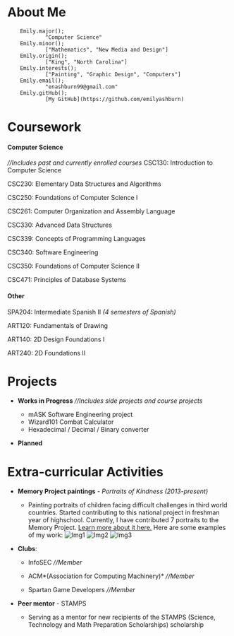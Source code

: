 # About Me
        
        Emily.major();
                "Computer Science"
        Emily.minor();
                ["Mathematics", "New Media and Design"]
        Emily.origin();
                ["King", "North Carolina"]
        Emily.interests();
                ["Painting", "Graphic Design", "Computers"]
        Emily.email();
                "enashburn99@gmail.com"
        Emily.gitHub();
                [My GitHub](https://github.com/emilyashburn)
                
# Coursework
#### Computer Science
*//Includes past and currently enrolled courses*
CSC130: Introduction to Computer Science

CSC230: Elementary Data Structures and Algorithms

CSC250: Foundations of Computer Science I

CSC261: Computer Organization and Assembly Language

CSC330: Advanced Data Structures

CSC339: Concepts of Programming Languages

CSC340: Software Engineering

CSC350: Foundations of Computer Science II

CSC471: Principles of Database Systems


#### Other
SPA204: Intermediate Spanish II *(4 semesters of Spanish)*

ART120: Fundamentals of Drawing

ART140: 2D Design Foundations I

ART240: 2D Foundations II
                
# Projects
- **Works in Progress**
*//Includes side projects and course projects*
  - mASK Software Engineering project
  - Wizard101 Combat Calculator
  - Hexadecimal / Decimal / Binary converter

- **Planned**


# Extra-curricular Activities
- **Memory Project paintings** - *Portraits of Kindness (2013-present)*
  * Painting portraits of children facing difficult challenges in third world countries. Started contributing to this national project in freshman year of highschool. Currently, I have contributed 7 portraits to the Memory Project. [Learn more about it here.](https://www.memoryproject.org/) Here are some examples of my work:
        ![Img1](https://imgur.com/8PjN2gS.png)
        ![Img2](https://imgur.com/hUq1noI.png)
        ![Img3](https://imgur.com/0KNIKcC.png)
        
        
- **Clubs**: 
  * InfoSEC *//Member*
        
  * ACM*(Association for Computing Machinery)* *//Member*
        
  * Spartan Game Developers *//Member*

- **Peer mentor** - STAMPS
  - Serving as a mentor for new recipients of the STAMPS (Science, Technology and Math Preparation Scholarships) scholarship
